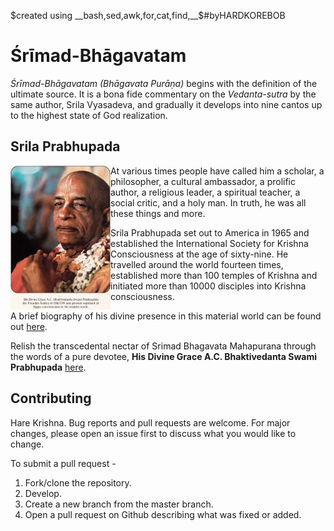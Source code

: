 $created using __bash,sed,awk,for,cat,find,__$#byHARDKOREBOB
# Śrīmad-Bhāgavatam

*Śrīmad-Bhāgavatam (Bhāgavata Purāṇa)* begins with the definition of the ultimate source. It is a bona fide commentary on the *Vedanta-sutra* by the same author, Srila Vyasadeva, and gradually it develops into nine cantos up to the highest state of God realization.

## Srila Prabhupada
<img align="left" width="160" height="230" src="sriprabhupada.png">

At various times people have called him a scholar, a philosopher, a cultural ambassador, a prolific author, a religious leader, a spiritual teacher, a social critic, and a holy man. In truth, he was all these things and more.

Srila Prabhupada set out to America in 1965 and established the International Society for Krishna Consciousness at the age of sixty-nine. He travelled around the world fourteen times, established more than 100 temples of Krishna and initiated more than 10000 disciples into Krishna consciousness.

A brief biography of his divine presence in this material world can be found out [here](https://krishna.org/srila-prabhupada-a-brief-biography/).

Relish the transcedental nectar of Srimad Bhagavata Mahapurana through the words of a pure devotee, __His Divine Grace A.C. Bhaktivedanta Swami Prabhupada__ [here](https://srimad-bhagavatam.github.io/).

## Contributing
Hare Krishna. Bug reports and pull requests are welcome. For major changes, please open an issue first to discuss what you would like to change.

To submit a pull request -

1. Fork/clone the repository.
2. Develop.
3. Create a new branch from the master branch.
4. Open a pull request on Github describing what was fixed or added.

